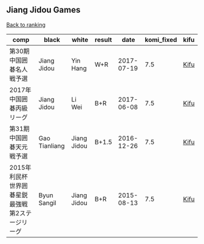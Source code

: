 ## Jiang Jidou Games

[Back to ranking](../../index.md)




| **comp** | **black** | **white** | **result** | **date** | **komi_fixed** | **kifu** | 
| --- | --- | --- | --- | --- | --- | --- |
| 第30期中国囲碁名人戦予選 | Jiang Jidou | Yin Hang | W+R | 2017-07-19 | 7.5 | [Kifu](https://kifudepot.net/kifucontents.php?id=fed0W5X4O1hM%2FcCig5xiwQ%3D%3D) | 
| 2017年中国囲碁丙級リーグ | Jiang Jidou | Li Wei | B+R | 2017-06-08 | 7.5 | [Kifu](https://kifudepot.net/kifucontents.php?id=kJtHreQzVDRMJ1WEfiBhyw%3D%3D) | 
| 第31期中国囲碁天元戦予選 | Gao Tianliang | Jiang Jidou | B+1.5 | 2016-12-26 | 7.5 | [Kifu](https://kifudepot.net/kifucontents.php?id=WS8pCj08Oe80el1Eg3lCYg%3D%3D) | 
| 2015年利民杯世界囲碁星鋭最強戦第2ステージリーグ | Byun Sangil | Jiang Jidou | B+R | 2015-08-13 | 7.5 | [Kifu](https://kifudepot.net/kifucontents.php?id=ZCNL7GaaZvPgHtEFF445kA%3D%3D) |




